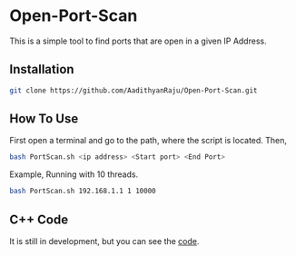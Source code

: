 # Open-Port-Scan
This is a simple tool to find ports that are open in a given IP Address.
## Installation
```bash
git clone https://github.com/AadithyanRaju/Open-Port-Scan.git
```
## How To Use
First open a terminal and go to the path, where the script is located. Then,
```bash
bash PortScan.sh <ip address> <Start port> <End Port>
```
Example, Running with 10 threads.
```bash
bash PortScan.sh 192.168.1.1 1 10000
```

## C++ Code
It is still in development, but you can see the [code](./PortScan.cpp).


